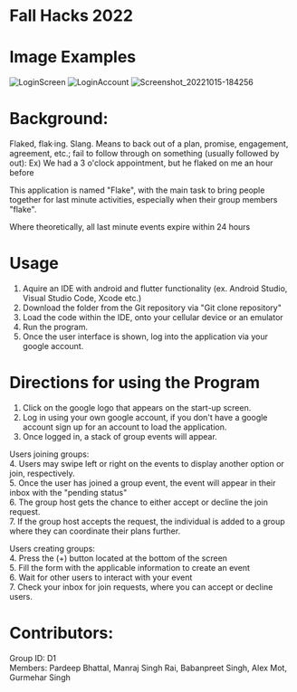 # Fall Hacks 2022

# Image Examples

![LoginScreen](https://user-images.githubusercontent.com/73859429/196014290-a27a8ec4-efdf-448b-b6af-cb0d2db8e24d.PNG)
![LoginAccount](https://user-images.githubusercontent.com/73859429/196014294-630e9c45-ca51-41b9-82fa-159e40c776a0.PNG)
![Screenshot_20221015-184256](https://user-images.githubusercontent.com/73859429/196014303-f3d6481e-942c-4d1f-82a1-37e9e5068bfa.png)


# Background: 

Flaked, flak·ing. Slang. Means to back out of a plan, promise, engagement, agreement, etc.; fail to follow through on something (usually followed by out): 
Ex) We had a 3 o'clock appointment, but he flaked on me an hour before <br />

This application is named "Flake", with the main task to bring people together for last minute activities, especially when their group members "flake". <br />


Where theoretically, all last minute events expire within 24 hours <br />

# Usage <br />
1. Aquire an IDE with android and flutter functionality (ex. Android Studio, Visual Studio Code, Xcode etc.) <br />
2. Download the folder from the Git repository via "Git clone repository" <br />
3. Load the code within the IDE, onto your cellular device or an emulator <br />
4. Run the program. <br />
5. Once the user interface is shown, log into the application via your google account. <br />

# Directions for using the Program <br />

1. Click on the google logo that appears on the start-up screen. <br />
2. Log in using your own google account, if you don't have a google account sign up for an account to load the application. <br />
3. Once logged in, a stack of group events will appear. <br />

Users joining groups: <br />
4. Users may swipe left or right on the events to display another option or join, respectively. <br />
5. Once the user has joined a group event, the event will appear in their inbox with the "pending status" <br />
6. The group host gets the chance to either accept or decline the join request. <br />
7. If the group host accepts the request, the individual is added to a group where they can coordinate their plans further. <br />

Users creating groups: <br />
4. Press the (+) button located at the bottom of the screen <br />
5. Fill the form with the applicable information to create an event <br />
6. Wait for other users to interact with your event <br />
7. Check your inbox for join requests, where you can accept or decline users. <br />


# Contributors: <br />
Group ID: D1 <br />
Members: Pardeep Bhattal, Manraj Singh Rai, Babanpreet Singh, Alex Mot, Gurmehar Singh <br />
